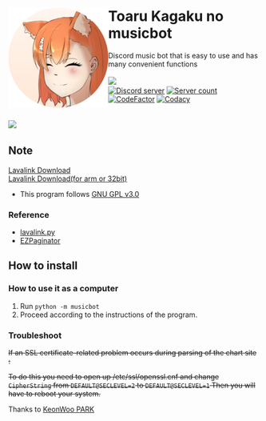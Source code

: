 <div align="center">
    <img align="left" class="fit-picture" src="./image/tk-musicbot-head-circle.png" alt="Toaru-kagaku-no-musicbot" width="200px" height="200px">
    <div align="left">
        <h1>Toaru Kagaku no musicbot</h1>
        <a>Discord music bot that is easy to use and has many convenient functions</a><br><br>
        <a href="https://github.com/ajb3296/Toaru-kagaku-no-music-bot/blob/main/README.md"><img src="https://img.shields.io/badge/README-KO-blue"></a><br>
        <a href="https://discord.gg/etzmFDGFVg"><img src="https://img.shields.io/discord/803935936219578368?color=7289da&logo=discord&logoColor=white" alt="Discord server" /></a>
        <a href="https://discord.com/oauth2/authorize?client_id=714140461840728144&permissions=3165184&scope=bot"><img src="https://koreanbots.dev/api/widget/bots/servers/714140461840728144.svg" alt="Server count" /></a>
        <a href="https://www.codefactor.io/repository/github/ajb3296/toaru-kagaku-no-music-bot"><img src="https://www.codefactor.io/repository/github/ajb3296/toaru-kagaku-no-music-bot/badge" alt="CodeFactor" /></a>
        <a href="https://www.codacy.com/gh/ajb3296/Toaru-kagaku-no-music-bot/dashboard?utm_source=github.com&amp;utm_medium=referral&amp;utm_content=ajb3296/Toaru-kagaku-no-music-bot&amp;utm_campaign=Badge_Grade"><img src="https://app.codacy.com/project/badge/Grade/a077da0e48aa4adbad939e0e43042e60" alt="Codacy"/></a>
    </div>
</div>
<br><br>
<a href="https://www.instagram.com/jsl__054"><img src="https://img.shields.io/badge/Illustrator_Instagram-E4405F?style=flat&logo=Instagram&logoColor=white"></img></a>

## Note

[Lavalink Download](https://github.com/freyacodes/Lavalink/releases)<br>
[Lavalink Download(for arm or 32bit)](https://github.com/Cog-Creators/Lavalink-Jars/releases)

* This program follows [GNU GPL v3.0](https://www.gnu.org/licenses/gpl-3.0.html)

### Reference

* [lavalink.py](https://github.com/Devoxin/Lavalink.py)
* [EZPaginator](https://github.com/khk4912/EZPaginator)

## How to install

### How to use it as a computer

1. Run `python -m musicbot`
2. Proceed according to the instructions of the program.

### Troubleshoot

~~If an SSL certificate-related problem occurs during parsing of the chart site :~~<br>

~~To do this you need to open up /etc/ssl/openssl.cnf and change `CipherString` from `DEFAULT@SECLEVEL=2` to `DEFAULT@SECLEVEL=1` Then you will have to reboot your system.~~<br>

Thanks to [KeonWoo PARK](https://github.com/parkkw472)